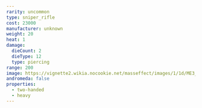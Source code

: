 ```yaml
---
rarity: uncommon
type: sniper_rifle
cost: 23000
manufacturer: unknown
weight: 20
heat: 1
damage:
  dieCount: 2
  dieType: 12
  type: piercing
range: 200
image: https://vignette2.wikia.nocookie.net/masseffect/images/1/1d/ME3_Widow_Sniper_Rifle.png/revision/latest?cb=20120317191850
andromeda: false
properties:
  - two-handed
  - heavy
---
```

